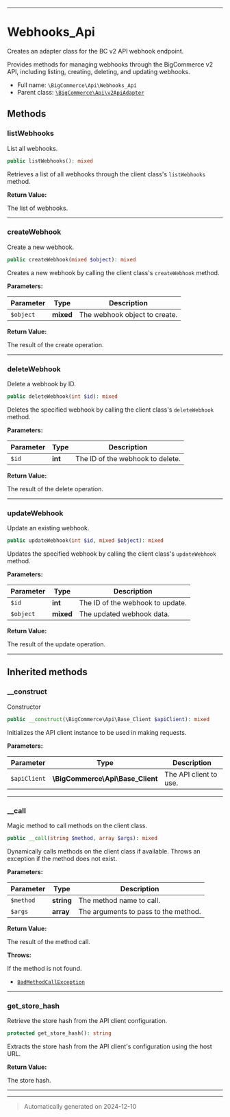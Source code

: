 ***

# Webhooks_Api

Creates an adapter class for the BC v2 API webhook endpoint.

Provides methods for managing webhooks through the BigCommerce v2 API, including listing,
creating, deleting, and updating webhooks.

* Full name: `\BigCommerce\Api\Webhooks_Api`
* Parent class: [`\BigCommerce\Api\v2ApiAdapter`](./v2ApiAdapter.md)




## Methods


### listWebhooks

List all webhooks.

```php
public listWebhooks(): mixed
```

Retrieves a list of all webhooks through the client class's `listWebhooks` method.







**Return Value:**

The list of webhooks.




***

### createWebhook

Create a new webhook.

```php
public createWebhook(mixed $object): mixed
```

Creates a new webhook by calling the client class's `createWebhook` method.






**Parameters:**

| Parameter | Type | Description |
|-----------|------|-------------|
| `$object` | **mixed** | The webhook object to create. |


**Return Value:**

The result of the create operation.




***

### deleteWebhook

Delete a webhook by ID.

```php
public deleteWebhook(int $id): mixed
```

Deletes the specified webhook by calling the client class's `deleteWebhook` method.






**Parameters:**

| Parameter | Type | Description |
|-----------|------|-------------|
| `$id` | **int** | The ID of the webhook to delete. |


**Return Value:**

The result of the delete operation.




***

### updateWebhook

Update an existing webhook.

```php
public updateWebhook(int $id, mixed $object): mixed
```

Updates the specified webhook by calling the client class's `updateWebhook` method.






**Parameters:**

| Parameter | Type | Description |
|-----------|------|-------------|
| `$id` | **int** | The ID of the webhook to update. |
| `$object` | **mixed** | The updated webhook data. |


**Return Value:**

The result of the update operation.




***


## Inherited methods


### __construct

Constructor

```php
public __construct(\BigCommerce\Api\Base_Client $apiClient): mixed
```

Initializes the API client instance to be used in making requests.






**Parameters:**

| Parameter | Type | Description |
|-----------|------|-------------|
| `$apiClient` | **\BigCommerce\Api\Base_Client** | The API client to use. |





***

### __call

Magic method to call methods on the client class.

```php
public __call(string $method, array $args): mixed
```

Dynamically calls methods on the client class if available. Throws an exception if the method does not exist.






**Parameters:**

| Parameter | Type | Description |
|-----------|------|-------------|
| `$method` | **string** | The method name to call. |
| `$args` | **array** | The arguments to pass to the method. |


**Return Value:**

The result of the method call.



**Throws:**
<p>If the method is not found.</p>

- [`BadMethodCallException`](../../BadMethodCallException.md)



***

### get_store_hash

Retrieve the store hash from the API client configuration.

```php
protected get_store_hash(): string
```

Extracts the store hash from the API client's configuration using the host URL.







**Return Value:**

The store hash.




***


***
> Automatically generated on 2024-12-10
